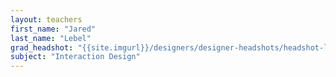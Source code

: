 ```yaml
---
layout: teachers
first_name: "Jared"
last_name: "Lebel"
grad_headshot: "{{site.imgurl}}/designers/designer-headshots/headshot-lebel-jared.jpg"
subject: "Interaction Design"
---
```

